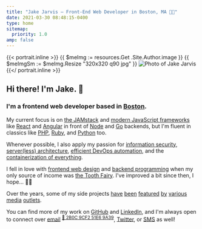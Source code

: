 ```yaml
---
title: "Jake Jarvis – Front-End Web Developer in Boston, MA 👨‍💻"
date: 2021-03-30 08:48:15-0400
type: home
sitemap:
  priority: 1.0
amp: false
---
```


{{< portrait.inline >}}
{{ $meImg := resources.Get .Site.Author.image }}
{{ $meImgSm := $meImg.Resize "320x320 q90 jpg" }}
<img id="me" src="{{ $meImgSm.Permalink }}" width="{{ div $meImgSm.Width 2 }}" height="{{ div $meImgSm.Height 2 }}" alt="Photo of Jake Jarvis">
{{</ portrait.inline >}}

## Hi there! I'm Jake. <span class="wave">👋</span>

### I'm a frontend web developer based in <a href="https://www.youtube-nocookie.com/embed/rLwbzGyC6t4?hl=en&amp;fs=1&amp;showinfo=1&amp;rel=0&amp;iv_load_policy=3" title="&quot;Boston Accent Trailer - Late Night with Seth Meyers&quot; on YouTube" id="boston" target="_blank" rel="noopener">Boston</a>.

My current focus is on <a href="https://jamstack.wtf/" title="WTF is JAMstack?" id="jamstack" target="_blank" rel="noopener">the JAMstack</a> and <a href="https://stackoverflow.blog/2018/01/11/brutal-lifecycle-javascript-frameworks/" title="&quot;The Brutal Lifecycle of JavaScript Frameworks&quot; by Ian Allen" id="javascript" target="_blank" rel="noopener">modern JavaScript frameworks</a> like <a href="https://reactjs.org/" title="React Official Website" id="react" target="_blank" rel="noopener">React</a> and <a href="https://angular.io/" title="Angular Official Website" id="angular" target="_blank" rel="noopener">Angular</a> in front of <a href="https://nodejs.org/en/" title="Node.js Official Website" id="node" target="_blank" rel="noopener">Node</a> and <a href="https://golang.org/" title="Golang Official Website" id="golang" target="_blank" rel="noopener">Go</a> backends, but I'm fluent in classics like <a href="https://stitcher.io/blog/php-in-2020" title="&quot;PHP in 2020&quot; by Brent Roose" id="php" target="_blank" rel="noopener">PHP</a>, <a href="https://www.ruby-lang.org/en/" title="Ruby Official Website" id="ruby" target="_blank" rel="noopener">Ruby</a>, and <a href="https://www.python.org/" title="Python Official Website" id="python" target="_blank" rel="noopener">Python</a> too.

Whenever possible, I also apply my passion for <a href="https://bugcrowd.com/jakejarvis" title="Jake Jarvis on Bugcrowd" id="infosec" target="_blank" rel="me noopener">information security</a>, <a href="https://martinfowler.com/articles/serverless.html" title="&quot;Serverless Architectures&quot; by Mike Roberts" id="server" target="_blank" rel="noopener">server<span id="serverless">(less)</span> architecture</a>, <a href="https://xkcd.com/1319/" title="&quot;Automation&quot; on xkcd" id="devops" target="_blank" rel="noopener">efficient DevOps automation</a>, and the <a href="https://blog.jessfraz.com/post/docker-containers-on-the-desktop/" title="&quot;Docker Containers on the Desktop&quot; by Jessie Frazelle" id="containers" target="_blank" rel="noopener">containerization of everything</a>.

I fell in love with <a href="/previously/" title="My Terrible, Horrible, No Good, Very Bad First Websites" id="frontend">frontend web design</a> and <a href="/notes/my-first-code/" title="Jake's Bulletin Board, circa 2003" id="backend">backend programming</a> when my only source of income was <a href="/birthday/" title="🎉 Cranky Birthday Boy on VHS Tape 📼" id="birthday">the Tooth Fairy</a>. <span id="shh">I've improved a bit since then, I hope... 🤷‍♂️</span>

Over the years, some of my side projects
<a href="https://tuftsdaily.com/news/2012/04/06/student-designs-iphone-joeytracker-app/" title="&quot;Student designs iPhone JoeyTracker app&quot; on The Tufts Daily" id="news-1" target="_blank" rel="noopener">have</a>
<a href="/leo/" title="Powncer segment on The Lab with Leo Laporte (G4techTV)" id="news-2">been</a>
<a href="https://www.google.com/books/edition/The_Facebook_Effect/RRUkLhyGZVgC?hl=en&gbpv=1&dq=%22jake%20jarvis%22&pg=PA226&printsec=frontcover&bsq=%22jake%20jarvis%22" title="&quot;The Facebook Effect&quot; by David Kirkpatrick (Google Books)" id="news-3" target="_blank" rel="noopener">featured</a>
<a href="https://money.cnn.com/2007/06/01/technology/facebookplatform.fortune/index.htm" title="&quot;The new Facebook is on a roll&quot; on CNN Money" id="news-4" target="_blank" rel="noopener">by</a>
<a href="https://www.wired.com/2007/04/our-web-servers/" title="&quot;Middio: A YouTube Scraper for Major Label Music Videos&quot; on Wired" id="news-5" target="_blank" rel="noopener">various</a>
<a href="https://gigaom.com/2009/10/06/fresh-faces-in-tech-10-kid-entrepreneurs-to-watch/6/" title="&quot;Fresh Faces in Tech: 10 Kid Entrepreneurs to Watch&quot; on Gigaom" id="news-6" target="_blank" rel="noopener">media</a>
<a href="https://adage.com/article/small-agency-diary/client-ceo-s-son/116723/" title="&quot;Your Next Client? The CEO&#39;s Son&quot; on Advertising Age" id="news-7" target="_blank" rel="noopener">outlets</a>.

You can find more of my work on <a href="https://github.com/jakejarvis" title="Jake Jarvis on GitHub" id="github" target="_blank" rel="me noopener">GitHub</a> and <a href="https://www.linkedin.com/in/jakejarvis/" title="Jake Jarvis on LinkedIn" id="linkedin" target="_blank" rel="me noopener">LinkedIn</a>, and I'm always open to connect over <a href="&#x6D;&#x61;&#x69;&#x6C;&#x74;&#x6F;&#x3A;&#x6A;&#x61;&#x6B;&#x65;&#x40;&#x6A;&#x61;&#x72;&#x76;&#x2E;&#x69;&#x73;" title="Send Email" id="email">email</a> <sup id="key" class="monospace"><a class="no-underline" href="https://keybase.io/jakejarvis/pgp_keys.asc?fingerprint=3bc6e5776bf379d36f6714802b0c9cf251e69a39" title="My Public Key" id="pgp" target="_blank" rel="pgpkey authn noopener">🔐 2B0C 9CF2 51E6 9A39</a></sup>, <a href="https://twitter.com/jakejarvis" title="Jake Jarvis on Twitter" id="twitter" target="_blank" rel="me noopener">Twitter</a>, or <a href="sms:+1-617-917-3737" title="Send SMS to +1 (617) 917-3737" id="sms">SMS</a> as well!

